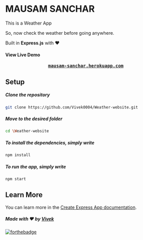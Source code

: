 # MAUSAM SANCHAR


This is a Weather App

So, now check the weather before going anywhere.

Built in <b>Express.js</b> with ❤️


#### View Live Demo
  <pre><center><a href="https://mausam-sanchar.herokuapp.com/"><b>mausam-sanchar.herokuapp.com</b></a></center></pre>

## Setup

  ##### Clone the repository
```bash
git clone https://github.com/Vivek0004/Weather-website.git
```
  ##### Move to the desired folder
```bash
cd \Weather-website
```
  ##### To install the dependencies, simply write
```bash
npm install
```

  ##### To run the app, simply write
```bash
npm start
```

## Learn More

You can learn more in the [Create Express App documentation](https://expressjs.com/en/starter/hello-world.html).

##### Made with ♥ by <a href="https://github.com/Vivek0004">Vivek</a>

[![forthebadge](https://forthebadge.com/images/badges/built-with-love.svg)](https://github.com/Vivek0004)